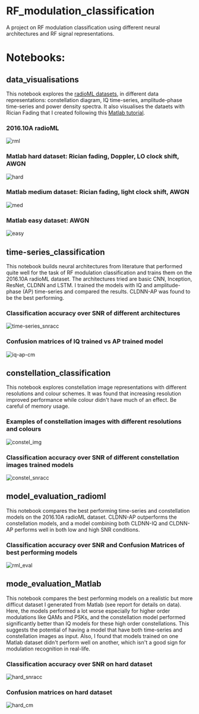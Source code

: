 # RF_modulation_classification
A project on RF modulation classification using different neural architectures and RF signal representations.

# Notebooks:

## data_visualisations

This notebook explores the [radioML datasets](https://www.deepsig.ai/datasets), in different data representations: constellation diagram, IQ time-series, amplitude-phase time-series and power density spectra. It also visualises the dataets with Rician Fading that I created following this [Matlab tutorial](https://www.mathworks.com/help/deeplearning/ug/modulation-classification-with-deep-learning.html).

### 2016.10A radioML
![rml](https://github.com/interngithub2020/RF_modulation_classification/blob/master/pics/radioml2016.png)

### Matlab hard dataset: Rician fading, Doppler, LO clock shift, AWGN
![hard](https://github.com/interngithub2020/RF_modulation_classification/blob/master/pics/matlab_hard.png)

### Matlab medium dataset: Rician fading, light clock shift, AWGN
![med](https://github.com/interngithub2020/RF_modulation_classification/blob/master/pics/matlab_med.png)

### Matlab easy dataset: AWGN
![easy](https://github.com/interngithub2020/RF_modulation_classification/blob/master/pics/matlab_easy.png)

## time-series_classification

This notebook builds neural architectures from literature that performed quite well for the task of RF modulation classification and trains them on the 2016.10A radioML dataset. The architectures tried are basic CNN, Inception, ResNet, CLDNN and LSTM. I trained the models with IQ and amplitude-phase (AP) time-series and compared the results. CLDNN-AP was found to be the best performing.

### Classification accuracy over SNR of different architectures
![time-series_snracc](https://github.com/interngithub2020/RF_modulation_classification/blob/master/pics/timeseries_snracc.png)

### Confusion matrices of IQ trained vs AP trained model
![iq-ap-cm](https://github.com/interngithub2020/RF_modulation_classification/blob/master/pics/iq_ap_cm.png)

## constellation_classification

This notebook explores constellation image representations with different resolutions and colour schemes. It was found that increasing resolution improved performance while colour didn't have much of an effect. Be careful of memory usage.

### Examples of constellation images with different resolutions and colours
![constel_img](https://github.com/interngithub2020/RF_modulation_classification/blob/master/pics/constel_res_col.png)

### Classification accuracy over SNR of different constellation images trained models
![constel_snracc](https://github.com/interngithub2020/RF_modulation_classification/blob/master/pics/constel_eval.png)

## model_evaluation_radioml

This notebook compares the best performing time-series and constellation models on the 2016.10A radioML dataset. CLDNN-AP outperforms the constellation models, and a model combining both CLDNN-IQ and CLDNN-AP performs well in both low and high SNR conditions.

### Classification accuracy over SNR and Confusion Matrices of best performing models
![rml_eval](https://github.com/interngithub2020/RF_modulation_classification/blob/master/pics/combined_snracc.png)

## mode_evaluation_Matlab

This notebook compares the best performing models on a realistic but more difficut dataset I generated from Matlab (see report for details on data). Here, the models performed a lot worse especially for higher order modulations like QAMs and PSKs, and the constellation model performed significantly better than IQ models for these high order constellations. This suggests the potential of having a model that have both time-series and constellation images as input. Also, I found that models trained on one Matlab dataset didn't perform well on another, which isn't a good sign for modulation recognition in real-life.

### Classification accuracy over SNR on hard dataset
![hard_snracc](https://github.com/interngithub2020/RF_modulation_classification/blob/master/pics/hard_snracc.png)

### Confusion matrices on hard dataset
![hard_cm](https://github.com/interngithub2020/RF_modulation_classification/blob/master/pics/hard_cm.png)
